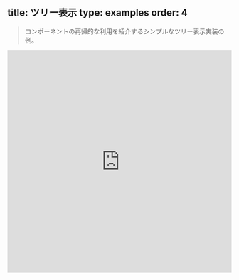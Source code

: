 title: ツリー表示
type: examples
order: 4
---

> コンポーネントの再帰的な利用を紹介するシンプルなツリー表示実装の例。

<iframe width="100%" height="500" src="http://jsfiddle.net/yyx990803/2e53p4wq/embedded/result,html,js,css" allowfullscreen="allowfullscreen" frameborder="0"></iframe>
